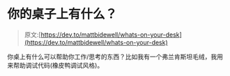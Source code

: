 # 你的桌子上有什么？

> 原文:[https://dev.to/mattbidewell/whats-on-your-desk](https://dev.to/mattbidewell/whats-on-your-desk)

你桌上有什么可以帮助你工作/思考的东西？比如我有一个弗兰肯斯坦毛绒，我用来帮助调试代码(橡皮鸭调试风格)。